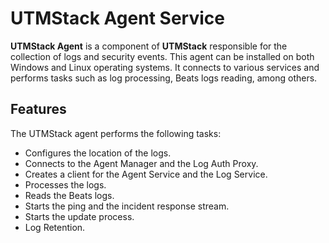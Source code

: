 # UTMStack Agent Service
**UTMStack Agent** is a component of **UTMStack** responsible for the collection of logs and security events. This agent can be installed on both Windows and Linux operating systems. It connects to various services and performs tasks such as log processing, Beats logs reading, among others. 

## Features
The UTMStack agent performs the following tasks:
- Configures the location of the logs.
- Connects to the Agent Manager and the Log Auth Proxy.
- Creates a client for the Agent Service and the Log Service.
- Processes the logs.
- Reads the Beats logs.
- Starts the ping and the incident response stream.
- Starts the update process.
- Log Retention.
